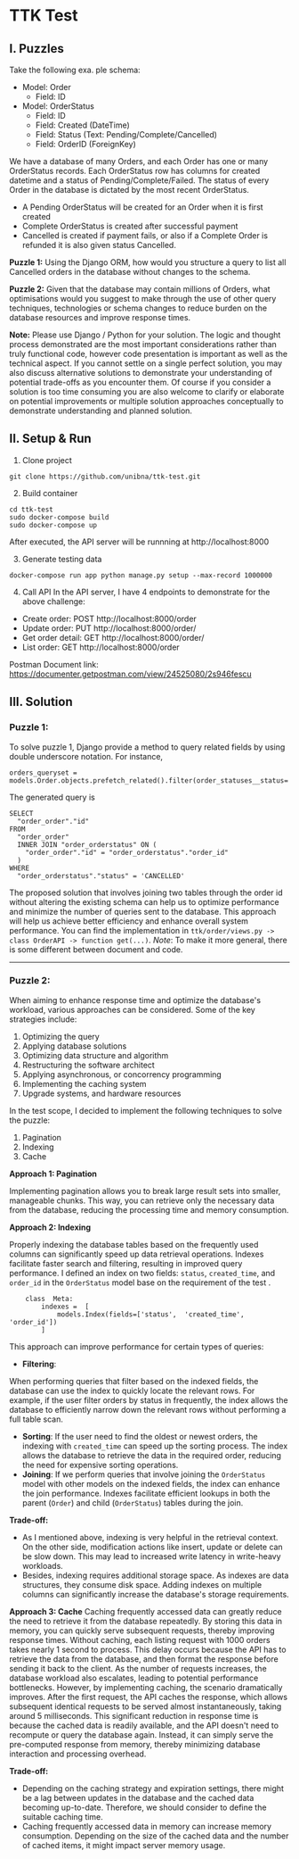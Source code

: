 # TTK Test
## I. Puzzles
Take the following exa. ple schema:
- Model: Order
	- Field: ID
- Model: OrderStatus
	- Field: ID
	- Field: Created (DateTime)
	- Field: Status (Text: Pending/Complete/Cancelled)
	- Field: OrderID (ForeignKey)

We have a database of many Orders, and each Order has one or many OrderStatus records. Each OrderStatus row has columns for created datetime and a status of Pending/Complete/Failed. The status of every Order in the database is dictated by the most recent OrderStatus.
- A Pending OrderStatus will be created for an Order when it is first created
- Complete OrderStatus is created after successful payment
- Cancelled is created if payment fails, or also if a Complete Order is refunded it is also given status Cancelled.

**Puzzle 1:**
Using the Django ORM, how would you structure a query to list all Cancelled orders in the database without changes to the schema.

**Puzzle 2:**
Given that the database may contain millions of Orders, what optimisations would you suggest to make through the use of other query techniques, technologies or schema changes to reduce burden on the database resources and improve response times.

**Note:**
Please use Django / Python for your solution. The logic and thought process demonstrated are the most important considerations rather than truly functional code, however code presentation is important as well as the technical aspect. If you cannot settle on a single perfect solution, you may also discuss alternative solutions to demonstrate your understanding of potential trade-offs as you encounter them. Of course if you consider a solution is too time consuming you are also welcome to clarify or elaborate on potential improvements or multiple solution approaches conceptually to demonstrate understanding and planned solution.

## II. Setup & Run
1. Clone project
```
git clone https://github.com/unibna/ttk-test.git
```

2. Build container
```
cd ttk-test
sudo docker-compose build
sudo docker-compose up
```
After executed, the API server will be runnning at http://localhost:8000

3. Generate testing data
```
docker-compose run app python manage.py setup --max-record 1000000
```

4. Call API
In the API server, I have 4 endpoints to demonstrate for the above challenge:
- Create order: POST http://localhost:8000/order
- Update order: PUT http://localhost:8000/order/<id>
- Get order detail: GET http://localhost:8000/order/<id>
- List order: GET http://localhost:8000/order

Postman Document link: https://documenter.getpostman.com/view/24525080/2s946fescu



## III. Solution
### Puzzle 1:
To solve puzzle 1, Django provide a method to query related fields by using double underscore notation. For instance,
```
orders_queryset = models.Order.objects.prefetch_related().filter(order_statuses__status='CANCELLED')
```
The generated query is
```
SELECT 
  "order_order"."id" 
FROM 
  "order_order" 
  INNER JOIN "order_orderstatus" ON (
    "order_order"."id" = "order_orderstatus"."order_id"
  ) 
WHERE 
  "order_orderstatus"."status" = 'CANCELLED' 
```
The proposed solution that involves joining two tables through the order id without altering the existing schema can help us to optimize performance and minimize the number of queries sent to the database. This approach will help us achieve better efficiency and enhance overall system performance.
You can find the implementation in `ttk/order/views.py -> class OrderAPI -> function get(...)`.
*Note*: To make it more general, there is some different between document and code.
___
### Puzzle 2:
When aiming to enhance response time and optimize the database's workload, various approaches can be considered. Some of the key strategies include:
1. Optimizing the query
2. Applying database solutions
3. Optimizing data structure and algorithm
4. Restructuring the software architect
5. Applying asynchronous, or concorrency programming
6. Implementing the caching system
7. Upgrade systems, and hardware resources

In the test scope, I decided to implement the following techniques to solve the puzzle:
1.  Pagination
2.  Indexing 
3. Cache
   
**Approach 1: Pagination**

Implementing pagination allows you to break large result sets into smaller, manageable chunks. This way, you can retrieve only the necessary data from the database, reducing the processing time and memory consumption. 

 **Approach 2: Indexing**

Properly indexing the database tables based on the frequently used columns can significantly speed up data retrieval operations. Indexes facilitate faster search and filtering, resulting in improved query performance.
I defined an index on two fields: `status`,  `created_time`, and `order_id` in the `OrderStatus` model base on the requirement of the test . 
```
	class  Meta:
		indexes =  [
			models.Index(fields=['status',  'created_time',  'order_id'])
		]
```
This approach can improve performance for certain types of queries:
- **Filtering**:

When performing queries that filter based on the indexed fields, the database can use the index to quickly locate the relevant rows. For example, if the user filter orders by status in frequently, the index allows the database to efficiently narrow down the relevant rows without performing a full table scan.
- **Sorting**: If the user need to find the oldest or newest orders, the indexing with `created_time` can speed up the sorting process. The index allows the database to retrieve the data in the required order, reducing the need for expensive sorting operations.
- **Joining**: If we perform queries that involve joining the `OrderStatus` model with other models on the indexed fields, the index can enhance the join performance. Indexes facilitate efficient lookups in both the parent (`Order`) and child (`OrderStatus`) tables during the join. 

**Trade-off:**
- As I mentioned above, indexing is very helpful in the retrieval context. On the other side, modification actions like insert, update or delete can be slow down. This may lead to increased write latency in write-heavy workloads. 
- Besides, indexing requires additional storage space. As indexes are data structures, they consume disk space. Adding indexes on multiple columns can significantly increase the database's storage requirements.

**Approach 3: Cache**
Caching frequently accessed data can greatly reduce the need to retrieve it from the database repeatedly. By storing this data in memory, you can quickly serve subsequent requests, thereby improving response times.
Without caching, each listing request with 1000 orders takes nearly 1 second to process. This delay occurs because the API has to retrieve the data from the database, and then format the response before sending it back to the client. As the number of requests increases, the database workload also escalates, leading to potential performance bottlenecks.
However, by implementing caching, the scenario dramatically improves. After the first request, the API caches the response, which allows subsequent identical requests to be served almost instantaneously, taking around 5 milliseconds. This significant reduction in response time is because the cached data is readily available, and the API doesn't need to recompute or query the database again. Instead, it can simply serve the pre-computed response from memory, thereby minimizing database interaction and processing overhead.

**Trade-off:**
- Depending on the caching strategy and expiration settings, there might be a lag between updates in the database and the cached data becoming up-to-date. Therefore, we should consider to define the suitable caching time.
- Caching frequently accessed data in memory can increase memory consumption. Depending on the size of the cached data and the number of cached items, it might impact server memory usage.